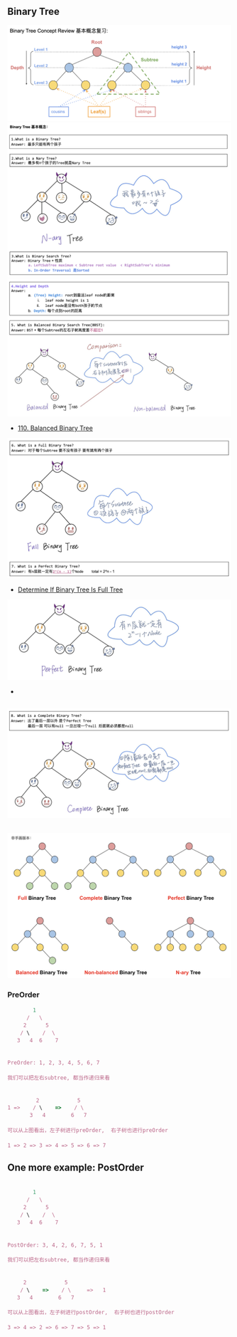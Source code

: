 ## Binary Tree
![](img/2022-12-24-15-30-14.png)
![](img/2022-12-24-15-30-34.png)
![](img/2022-12-24-15-31-22.png)
- [110. Balanced Binary Tree](https://novemberfall.github.io/LeetCode-NoteBook/#/ch5/checkBalanced)

![](img/2022-12-24-15-32-45.png)
- [Determine If Binary Tree Is Full Tree](https://novemberfall.github.io/LeetCode-NoteBook/#/binaryTree/fullbinary)

![](img/2022-12-24-15-33-50.png)
- []()

![](img/2022-12-24-15-34-30.png)
---
![](img/2022-12-24-15-36-05.png)
---
### PreOrder


```ruby
        1
      /   \
     2      5
    / \    /  \
   3   4  6    7


PreOrder: 1, 2, 3, 4, 5, 6, 7   

我们可以把左右subtree, 都当作递归来看


         2            5
1 =>    / \    =>    / \
       3   4        6   7
 
可以从上图看出，左子树进行preOrder,  右子树也进行preOrder

1 => 2 => 3 => 4 => 5 => 6 => 7
```

## One more example: PostOrder

```ruby

        1
      /   \
     2      5
    / \    /  \
   3   4  6    7


PostOrder: 3, 4, 2, 6, 7, 5, 1

我们可以把左右subtree, 都当作递归来看


     2            5
    / \    =>    / \     =>   1
   3   4        6   7
 
可以从上图看出，左子树进行postOrder,  右子树也进行postOrder

3 => 4 => 2 => 6 => 7 => 5 => 1
```
